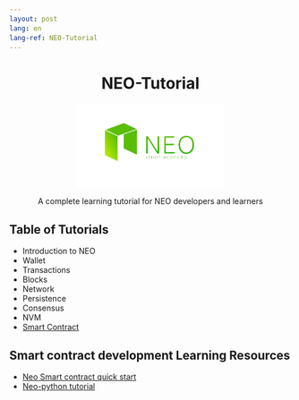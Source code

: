 ```yaml
---
layout: post
lang: en
lang-ref: NEO-Tutorial
---
```



<div align="center">  
<h1>NEO-Tutorial</h1>
<img src="neo-rebranding.png" alt="NEO-Tutorial" height="150">
<p>A complete learning tutorial for NEO developers and learners</p>
</div>

## Table of Tutorials
- Introduction to NEO
- Wallet
- Transactions
- Blocks
- Network
- Persistence
- Consensus
- NVM
- [Smart Contract](en/9-smartContract)

## Smart contract development Learning Resources
- [Neo Smart contract quick start](neo_docs_SmartContract_QuickStart)
- [Neo-python tutorial](neo_docs_neopython_tutorial)
